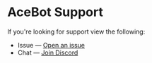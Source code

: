 # AceBot Support

If you're looking for support view the following:

- Issue — [Open an issue](http://github.com/Aceheliflyer/AceBot/issues/new)
- Chat — [Join Discord](http://discord.gg/Y6Vgfyd)
